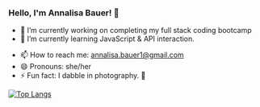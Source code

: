 ### Hello, I'm Annalisa Bauer! 👋

- 🔭 I’m currently working on completing my full stack coding bootcamp
- 🌱 I’m currently learning JavaScript & API interaction.
<!-- - 👯 I’m looking to collaborate on ... -->
<!-- - 🤔 I’m looking for help with  -->
<!-- - 💬 Ask me about ... -->
- 📫 How to reach me: annalisa.bauer1@gmail.com
- 😄 Pronouns: she/her
- ⚡ Fun fact: I dabble in photography. 📸

[![Top Langs](https://github-readme-stats.vercel.app/api/top-langs/?username=annalisambauer)](https://github.com/annalisambauer/github-readme-stats)
